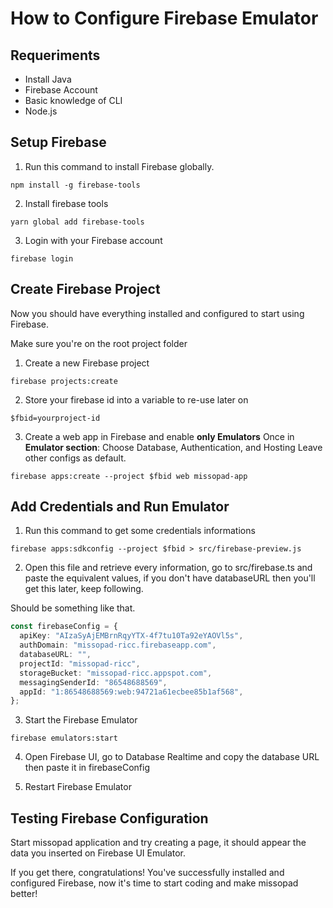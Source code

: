 # How to Configure Firebase Emulator

## Requeriments

- Install Java
- Firebase Account
- Basic knowledge of CLI
- Node.js

## Setup Firebase

1) Run this command to install Firebase globally.

```
npm install -g firebase-tools
```

2) Install firebase tools

```
yarn global add firebase-tools
```

3) Login with your Firebase account

```
firebase login
```

## Create Firebase Project

Now you should have everything installed and configured to start using Firebase.

Make sure you're on the root project folder

1) Create a new Firebase project

```
firebase projects:create
```

2) Store your firebase id into a variable to re-use later on

```
$fbid=yourproject-id
```

3) Create a web app in Firebase and enable **only Emulators**
Once in **Emulator section**: Choose Database, Authentication, and Hosting
Leave other configs as default.

```
firebase apps:create --project $fbid web missopad-app
```

## Add Credentials and Run Emulator

1) Run this command to get some credentials informations

```
firebase apps:sdkconfig --project $fbid > src/firebase-preview.js
```

2) Open this file and retrieve every information, go to src/firebase.ts and paste the equivalent values, if you don't have databaseURL then you'll get this later, keep following.

Should be something like that.

```ts
const firebaseConfig = {
  apiKey: "AIzaSyAjEMBrnRqyYTX-4f7tu10Ta92eYAOVl5s",
  authDomain: "missopad-ricc.firebaseapp.com",
  databaseURL: "",
  projectId: "missopad-ricc",
  storageBucket: "missopad-ricc.appspot.com",
  messagingSenderId: "86548688569",
  appId: "1:86548688569:web:94721a61ecbee85b1af568",
};
```

3) Start the Firebase Emulator
```
firebase emulators:start
```

4) Open Firebase UI, go to Database Realtime and copy the database URL then paste it in firebaseConfig

5) Restart Firebase Emulator

## Testing Firebase Configuration

Start missopad application and try creating a page, it should appear the data you inserted on Firebase UI Emulator.

If you get there, congratulations! You've successfully installed and configured Firebase, now it's time to start coding and make missopad better!